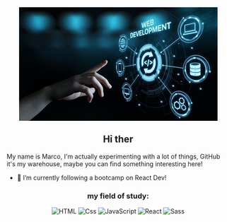 <center><img src="code.jpg" alt="banner" align="center"></center>

<h2 align="center">Hi ther</h2>


My name is Marco, I'm actually experimenting with a lot of things, GitHub it's my warehouse, maybe you can find something interesting here!

- 🌱 I’m currently following a bootcamp on React Dev!

<h3 align="center">my field of study:</h3>
<p align="center">
    <img alt="HTML" src="https://img.shields.io/badge/HTML-E34F26?logo=html5&logoColor=white&style=for-the-badge" />
    <img alt="Css" src="https://img.shields.io/badge/CSS-1572B6?logo=css3&logoColor=white&style=for-the-badge" />
    <img alt="JavaScript" src="https://img.shields.io/badge/JavaScript-F7DF1E?logo=javascript&logoColor=white&style=for-the-badge" />
    <img alt="React" src="https://img.shields.io/badge/React-61DAFB?logo=react&logoColor=white&style=for-the-badge" />  
    <img alt="Sass" src="https://img.shields.io/badge/Sass-CC6699?logo=sass&logoColor=white&style=for-the-badge" />
    
</p>
